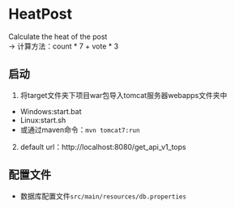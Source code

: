 # HeatPost
Calculate the heat of the post  
-> 计算方法：count * 7 + vote * 3
## 启动
1. 将target文件夹下项目war包导入tomcat服务器webapps文件夹中  
- Windows:start.bat  
- Linux:start.sh  
- 或通过maven命令：`mvn tomcat7:run`  
2. default url：http://localhost:8080/get_api_v1_tops
## 配置文件
- 数据库配置文件`src/main/resources/db.properties`
